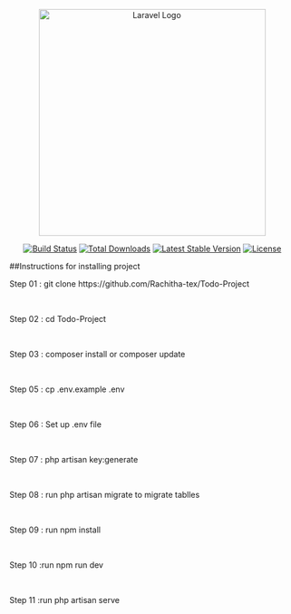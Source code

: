 <p align="center"><a href="https://laravel.com" target="_blank"><img src="https://raw.githubusercontent.com/laravel/art/master/logo-lockup/5%20SVG/2%20CMYK/1%20Full%20Color/laravel-logolockup-cmyk-red.svg" width="400" alt="Laravel Logo"></a></p>

<p align="center">
<a href="https://github.com/laravel/framework/actions"><img src="https://github.com/laravel/framework/workflows/tests/badge.svg" alt="Build Status"></a>
<a href="https://packagist.org/packages/laravel/framework"><img src="https://img.shields.io/packagist/dt/laravel/framework" alt="Total Downloads"></a>
<a href="https://packagist.org/packages/laravel/framework"><img src="https://img.shields.io/packagist/v/laravel/framework" alt="Latest Stable Version"></a>
<a href="https://packagist.org/packages/laravel/framework"><img src="https://img.shields.io/packagist/l/laravel/framework" alt="License"></a>
</p>

##Instructions for installing project

<p>Step 01 : git clone https://github.com/Rachitha-tex/Todo-Project</p><br>
<p>Step 02 : cd Todo-Project</p><br>
<p>Step 03 : composer install or composer update</p><br>
<p>Step 05 : cp .env.example .env</p><br>
<p>Step 06 : Set up .env file</p><br>
<p>Step 07 : php artisan key:generate</p><br>
<p>Step 08 : run php artisan migrate to migrate tablles</p><br>
<p>Step 09 : run npm install</p><br>
<p>Step 10 :run npm run dev</p><br>
<p>Step 11 :run php artisan serve</p><br>
